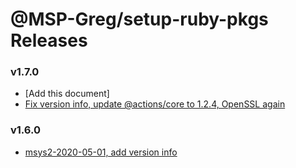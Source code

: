 # @MSP-Greg/setup-ruby-pkgs Releases

### v1.7.0
- [Add this document]
- [Fix version info, update @actions/core to 1.2.4, OpenSSL again](https://github.com/MSP-Greg/setup-ruby-pkgs/commit/376d8eb)

### v1.6.0

- [msys2-2020-05-01, add version info](https://github.com/MSP-Greg/setup-ruby-pkgs/commit/03698dc)
